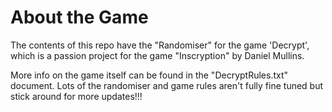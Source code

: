 # About the Game
The contents of this repo have the "Randomiser" for the game 'Decrypt', which is a passion project for the game "Inscryption" by Daniel Mullins. 

More info on the game itself can be found in the "DecryptRules.txt" document. 
Lots of the randomiser and game rules aren't fully fine tuned but stick around for more updates!!! 
